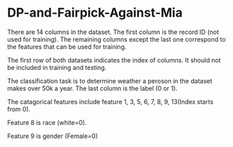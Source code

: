 # DP-and-Fairpick-Against-Mia

There are 14 columns in the dataset. The first column is the record ID (not used for training). The remaining columns except the last one correspond to the features that can be used for training.

The first row of both datasets indicates the index of columns. It should not be included in training and testing.

The classification task is to determine weather a peroson in the dataset makes over 50k a year. The last column is the label (0 or 1).

The catagorical features include feature 1, 3, 5, 6, 7, 8, 9, 13(Index starts from 0). 

Feature 8 is race (white=0).

Feature 9 is gender (Female=0)
